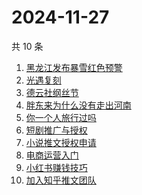 # 2024-11-27

共 10 条

<!-- BEGIN -->
<!-- 最后更新时间 Wed Nov 27 2024 11:27:57 GMT+0800 (China Standard Time) -->

1. [黑龙江发布暴雪红色预警](https://www.zhihu.com/search?q=黑龙江发布暴雪红色预警)
1. [光遇复刻](https://www.zhihu.com/search?q=光遇复刻)
1. [德云社纲丝节](https://www.zhihu.com/search?q=德云社纲丝节)
1. [胖东来为什么没有走出河南](https://www.zhihu.com/search?q=胖东来为什么没有走出河南)
1. [你一个人旅行过吗](https://www.zhihu.com/search?q=你一个人旅行过吗)
1. [短剧推广与授权](https://www.zhihu.com/search?q=短剧推广与授权)
1. [小说推文授权申请](https://www.zhihu.com/search?q=小说推文授权申请)
1. [电商运营入门](https://www.zhihu.com/search?q=电商运营入门)
1. [小红书赚钱技巧](https://www.zhihu.com/search?q=小红书赚钱技巧)
1. [加入知乎推文团队](https://www.zhihu.com/search?q=加入知乎推文团队)

<!-- END -->
